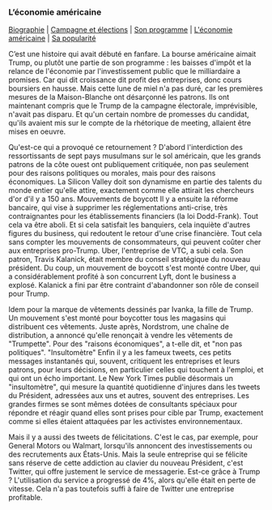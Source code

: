 ### L’économie américaine

[Biographie](index.md) | [Campagne et élections](campagne.md) | [Son programme](programme.md) | [L'économie américaine](économie.md) | [Sa popularité](popularité.md)

C’est une histoire qui avait débuté en fanfare. La bourse américaine aimait Trump, ou plutôt une partie de son programme : les baisses d'impôt et la relance de l'économie par l'investissement public que le milliardaire a promises. Car qui dit croissance dit profit des entreprises, donc cours boursiers en hausse. Mais cette lune de miel n'a pas duré, car les premières mesures de la Maison-Blanche ont désarçonné les patrons. Ils ont maintenant compris que le Trump de la campagne électorale, imprévisible, n'avait pas disparu. Et qu'un certain nombre de promesses du candidat, qu'ils avaient mis sur le compte de la rhétorique de meeting, allaient être mises en oeuvre.

Qu'est-ce qui a provoqué ce retournement ? D'abord l'interdiction des ressortissants de sept pays musulmans sur le sol américain, que les grands patrons de la côte ouest ont publiquement critiquée, non pas seulement pour des raisons politiques ou morales, mais pour des raisons économiques. La Silicon Valley doit son dynamisme en partie des talents du monde entier qu'elle attire, exactement comme elle attirait les chercheurs d'or d'il y a 150 ans.
Mouvements de boycott
Il y a ensuite la réforme bancaire, qui vise à supprimer les réglementations anti-crise, très contraignantes pour les établissements financiers (la loi Dodd-Frank). Tout cela va être aboli. Et si cela satisfait les banquiers, cela inquiète d'autres figures du business, qui redoutent le retour d'une crise financière. Tout cela sans compter les mouvements de consommateurs, qui peuvent coûter cher aux entreprises pro-Trump.
Uber, l'entreprise de VTC, a subi cela. Son patron, Travis Kalanick, était membre du conseil stratégique du nouveau président. Du coup, un mouvement de boycott s'est monté contre Uber, qui a considérablement profité à son concurrent Lyft, dont le business a explosé. Kalanick a fini par être contraint d'abandonner son rôle de conseil pour Trump.

Idem pour la marque de vêtements dessinés par Ivanka, la fille de Trump. Un mouvement s'est monté pour boycotter tous les magasins qui distribuent ces vêtements. Juste après, Nordstrom, une chaîne de distribution, a annoncé qu'elle renonçait à vendre les vêtements de "Trumpette". Pour des "raisons économiques", a t-elle dit, et "non pas politiques".
"Insultomètre"
Enfin il y a les fameux tweets, ces petits messages instantanés qui, souvent, critiquent les entreprises et leurs patrons, pour leurs décisions, en particulier celles qui touchent à l'emploi, et qui ont un écho important. Le New York Times publie désormais un "insultomètre", qui mesure la quantité quotidienne d'injures dans les tweets du Président, adressées aux uns et autres, souvent des entreprises. Les grandes firmes se sont mêmes dotées de consultants spéciaux pour répondre et réagir quand elles sont prises pour cible par Trump, exactement comme si elles étaient attaquées par les activistes environnementaux.

Mais il y a aussi des tweets de félicitations. C'est le cas, par exemple, pour General Motors ou Walmart, lorsqu'ils annoncent des investissements ou des recrutements aux États-Unis. Mais la seule entreprise qui se félicite sans réserve de cette addiction au clavier du nouveau Président, c'est Twitter, qui offre justement le service de messagerie. Est-ce grâce à Trump ? L'utilisation du service a progressé de 4%, alors qu'elle était en perte de vitesse. Cela n'a pas toutefois suffi à faire de Twitter une entreprise profitable.
